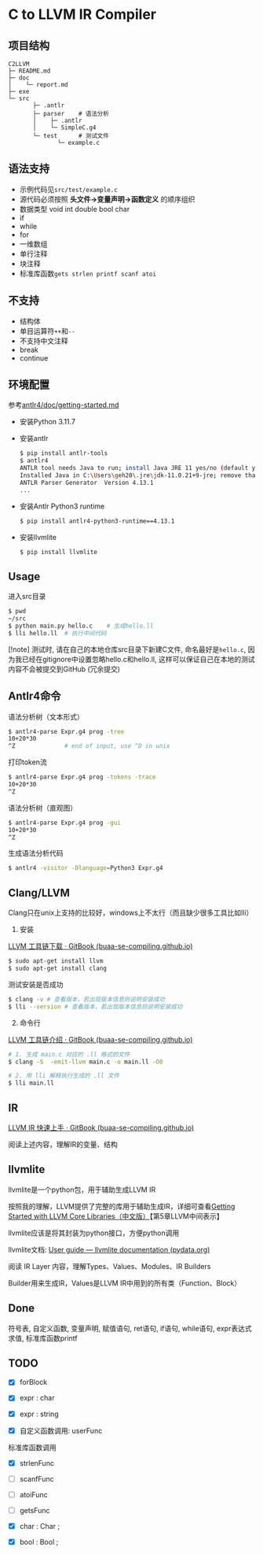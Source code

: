 # C to LLVM IR Compiler

## 项目结构
```
C2LLVM
├─ README.md
├─ doc
│    └─ report.md
├─ exe
└─ src
       ├─ .antlr
       ├─ parser    # 语法分析
       │    ├─ .antlr
       │    └─ SimpleC.g4
       └─ test      # 测试文件
              └─ example.c
```

## 语法支持

- 示例代码见`src/test/example.c`
- 源代码必须按照 **头文件->变量声明->函数定义** 的顺序组织
- 数据类型 void int double bool char
- if
- while
- for
- 一维数组
- 单行注释
- 块注释
- 标准库函数`gets strlen printf scanf atoi`

## 不支持
- 结构体
- 单目运算符`++`和`--`
- 不支持中文注释
- break
- continue

## 环境配置

参考[antlr4/doc/getting-started.md](https://github.com/antlr/antlr4/blob/master/doc/getting-started.md)

- 安装Python 3.11.7

- 安装antlr

  ```bash
  $ pip install antlr-tools
  $ antlr4
  ANTLR tool needs Java to run; install Java JRE 11 yes/no (default yes)? yes
  Installed Java in C:\Users\geh20\.jre\jdk-11.0.21+9-jre; remove that dir to uninstall
  ANTLR Parser Generator  Version 4.13.1
  ...
  ```

- 安装Antlr Python3 runtime

  ```bash
  $ pip install antlr4-python3-runtime==4.13.1
  ```

- 安装llvmlite

  ```bash
  $ pip install llvmlite
  ```

## Usage

进入src目录

```bash
$ pwd
~/src
$ python main.py hello.c	# 生成hello.ll
$ lli hello.ll	# 执行中间代码
```
[!note] 测试时, 请在自己的本地仓库src目录下新建C文件, 命名最好是`hello.c`, 因为我已经在gitignore中设置忽略hello.c和hello.ll, 这样可以保证自己在本地的测试内容不会被提交到GitHub (冗余提交)

## Antlr4命令

语法分析树（文本形式）

```bash
$ antlr4-parse Expr.g4 prog -tree
10+20*30
^Z				# end of input, use ^D in unix
```

打印token流

```bash
$ antlr4-parse Expr.g4 prog -tokens -trace
10+20*30
^Z
```

语法分析树（直观图）

```bash
$ antlr4-parse Expr.g4 prog -gui
10+20*30
^Z
```

生成语法分析代码

```bash
$ antlr4 -visitor -Dlanguage=Python3 Expr.g4
```

## Clang/LLVM

Clang只在unix上支持的比较好，windows上不太行（而且缺少很多工具比如lli）

1. 安装

[LLVM 工具链下载 · GitBook (buaa-se-compiling.github.io)](https://buaa-se-compiling.github.io/miniSysY-tutorial/pre/llvm_download.html)

```bash
$ sudo apt-get install llvm
$ sudo apt-get install clang
```

测试安装是否成功

```bash
$ clang -v # 查看版本，若出现版本信息则说明安装成功
$ lli --version # 查看版本，若出现版本信息则说明安装成功
```

2. 命令行

[LLVM 工具链介绍 · GitBook (buaa-se-compiling.github.io)](https://buaa-se-compiling.github.io/miniSysY-tutorial/pre/llvm_tool_chain.html)

```bash
# 1. 生成 main.c 对应的 .ll 格式的文件
$ clang -S  -emit-llvm main.c -o main.ll -O0

# 2. 用 lli 解释执行生成的 .ll 文件
$ lli main.ll
```

## IR

[LLVM IR 快速上手 · GitBook (buaa-se-compiling.github.io)](https://buaa-se-compiling.github.io/miniSysY-tutorial/pre/llvm_ir_quick_primer.html)

阅读上述内容，理解IR的变量、结构

## llvmlite

llvmlite是一个python包，用于辅助生成LLVM IR

按照我的理解，LLVM提供了完整的库用于辅助生成IR，详细可查看[Getting Started with LLVM Core Libraries（中文版）](https://getting-started-with-llvm-core-libraries-zh-cn.readthedocs.io/zh-cn/latest/index.html)【第5章LLVM中间表示】

llvmlite应该是将其封装为python接口，方便python调用

llvmlite文档: [User guide — llvmlite documentation (pydata.org)](https://llvmlite.pydata.org/en/latest/user-guide/index.html)

阅读 IR Layer 内容，理解Types、Values、Modules、IR Builders

Builder用来生成IR，Values是LLVM IR中用到的所有类（Function、Block）



## Done
符号表, 自定义函数, 变量声明, 赋值语句, ret语句, if语句, while语句, expr表达式求值, 标准库函数printf

## TODO

- [x] forBlock

- [x] expr : char

- [x] expr : string

- [x] 自定义函数调用: userFunc


标准库函数调用
- [x] strlenFunc
- [ ] scanfFunc
- [ ] atoiFunc
- [ ] getsFunc

- [x] char : Char ;

- [x] bool : Bool ;

